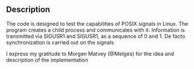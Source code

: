 ## Description

The code is designed to test the capabilities of POSIX signals in Linux. The program creates a child process and communicates with it. Information is transmitted via SIGUSR1 and SIGUSR1, as a sequence of 0 and 1. De facto synchronization is carried out on the signals

I express my gratitude to Morgen Matvey (@Melges) for the idea and description of the implementation
